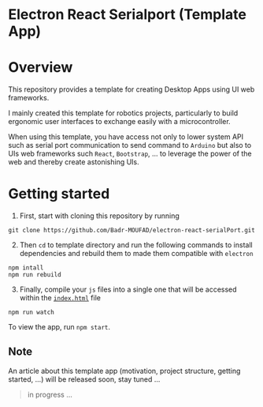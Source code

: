 # Electron React Serialport (Template App)

# Overview
This repository provides a template for creating Desktop Apps using UI web frameworks.

I mainly created this template for robotics projects, particularly to build ergonomic user interfaces to exchange easily with a microcontroller.

When using this template, you have access not only to lower system API such as serial port communication to send command to `Arduino` but also to UIs web frameworks such `React`, `Bootstrap`, ... to leverage the power of the web and thereby create astonishing UIs.


# Getting started

1. First, start with cloning this repository by running

```git clone https://github.com/Badr-MOUFAD/electron-react-serialPort.git```

2. Then `cd` to template directory and run the following commands to install dependencies and rebuild them to made them compatible with ``electron``

```
npm intall
npm run rebuild
```

3. Finally, compile your ``js`` files into a single one that will be accessed within the [``index.html``](https://github.com/Badr-MOUFAD/electron-react-serialPort/blob/master/index.html) file

```
npm run watch
```


To view the app, run `npm start`.


## Note

An article about this template app (motivation, project structure, getting started, ...) will be released soon, stay tuned ...


> in progress ...
